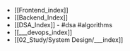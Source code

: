 - [[Frontend_index]]
- [[Backend_Index]]
- [[DSA_Index]] - #dsa #algorithms
- [[___devops_index]]
- [[02_Study/System Design/___index]]